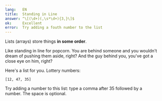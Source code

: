 ```yaml
---
lang:   EN
title:  Standing in Line
answer: ^\[(\d+)(,\s*\d+){3,}\]$
ok:     Excellent
error:  Try adding a fouth number to the list
---
```


Lists (arrays) store things __in some order__.

Like standing in line for popcorn. You are behind someone and you wouldn't dream of pushing them aside,
right? And the guy behind you, you've got a close eye on him, right?

Here's a list for you. Lottery numbers: 

    [12, 47, 35]

Try adding a number to this list: type a comma after 35 followed by a number. The space is optional.
